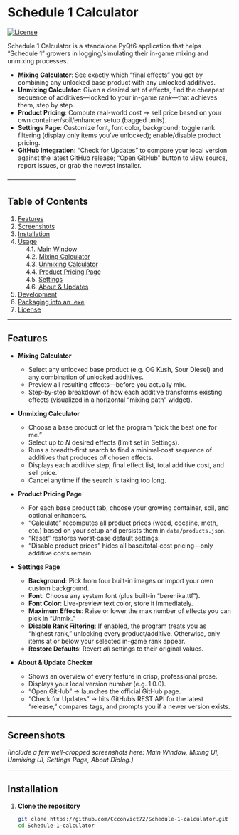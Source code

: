 # Schedule 1 Calculator

[![License](https://img.shields.io/badge/license-MIT-blue)](LICENSE)

Schedule 1 Calculator is a standalone PyQt6 application that helps “Schedule 1” growers in logging/​simulating their in-game mixing and unmixing processes.  

- **Mixing Calculator**: See exactly which “final effects” you get by combining any unlocked base product with any unlocked additives.  
- **Unmixing Calculator**: Given a desired set of effects, find the cheapest sequence of additives—locked to your in-game rank—that achieves them, step by step.  
- **Product Pricing**: Compute real-world cost → sell price based on your own container/soil/enhancer setup (bagged units).  
- **Settings Page**: Customize font, font color, background; toggle rank filtering (display only items you’ve unlocked); enable/disable product pricing.  
- **GitHub Integration**: “Check for Updates” to compare your local version against the latest GitHub release; “Open GitHub” button to view source, report issues, or grab the newest installer.

––––––––––––––––––––––

## Table of Contents

1. [Features](#features)  
2. [Screenshots](#screenshots)  
3. [Installation](#installation)  
4. [Usage](#usage)  
   4.1. [Main Window](#main-window)  
   4.2. [Mixing Calculator](#mixing-calculator)  
   4.3. [Unmixing Calculator](#unmixing-calculator)  
   4.4. [Product Pricing Page](#product-pricing-page)  
   4.5. [Settings](#settings)  
   4.6. [About & Updates](#about--updates)  
5. [Development](#development)  
6. [Packaging into an .exe](#packaging-into-an-exe)  
7. [License](#license)  

---

## Features

- **Mixing Calculator**  
  - Select any unlocked base product (e.g. OG Kush, Sour Diesel) and any combination of unlocked additives.  
  - Preview all resulting effects—before you actually mix.  
  - Step‐by‐step breakdown of how each additive transforms existing effects (visualized in a horizontal “mixing path” widget).

- **Unmixing Calculator**  
  - Choose a base product or let the program “pick the best one for me.”  
  - Select up to _N_ desired effects (limit set in Settings).  
  - Runs a breadth‐first search to find a minimal‐cost sequence of additives that produces _all_ chosen effects.  
  - Displays each additive step, final effect list, total additive cost, and sell price.  
  - Cancel anytime if the search is taking too long.

- **Product Pricing Page**  
  - For each base product tab, choose your growing container, soil, and optional enhancers.  
  - “Calculate” recomputes all product prices (weed, cocaine, meth, etc.) based on your setup and persists them in `data/products.json`.  
  - “Reset” restores worst‐case default settings.  
  - “Disable product prices” hides all base/total‐cost pricing—only additive costs remain.

- **Settings Page**  
  - **Background**: Pick from four built-in images or import your own custom background.  
  - **Font**: Choose any system font (plus built-in “berenika.ttf”).  
  - **Font Color**: Live-preview text color, store it immediately.  
  - **Maximum Effects**: Raise or lower the max number of effects you can pick in “Unmix.”  
  - **Disable Rank Filtering**: If enabled, the program treats you as “highest rank,” unlocking every product/additive. Otherwise, only items at or below your selected in-game rank appear.  
  - **Restore Defaults**: Revert _all_ settings to their original values.

- **About & Update Checker**  
  - Shows an overview of every feature in crisp, professional prose.  
  - Displays your local version number (e.g. 1.0.0).  
  - “Open GitHub” → launches the official GitHub page.  
  - “Check for Updates” → hits GitHub’s REST API for the latest “release,” compares tags, and prompts you if a newer version exists.

---

## Screenshots

*(Include a few well-cropped screenshots here: Main Window, Mixing UI, Unmixing UI, Settings Page, About Dialog.)*

---

## Installation

1. **Clone the repository**  
   ```bash
   git clone https://github.com/Ccconvict72/Schedule-1-calculator.git
   cd Schedule-1-calculator

